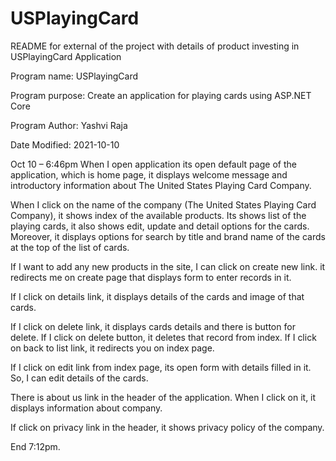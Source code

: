 # USPlayingCard

README for external of the project with details of product investing in USPlayingCard Application

Program name: USPlayingCard

Program purpose: Create an application for playing cards using ASP.NET Core

Program Author: Yashvi Raja

Date Modified: 2021-10-10

Oct 10 – 6:46pm 
When I open application its open default page of the application, which is home page, 
it displays welcome message and introductory information about The United States Playing Card Company. 

When I click on the name of the company (The United States Playing Card Company), 
it shows index of the available products. Its shows list of the playing cards, it also shows edit, 
update and detail options for the cards. Moreover, it displays options for search by title and brand name of the cards at the top of the list of cards. 

If I want to add any new products in the site, I can click on create new link. it redirects me on create page that displays form to enter records in it.  

If I click on details link, it displays details of the cards and image of that cards.

If I click on delete link, it displays cards details and there is button for delete. If I click on delete button, 
it deletes that record from index. If I click on back to list link, it redirects you on index page.

If I click on edit link from index page, its open form with details filled in it. So, I can edit details of the cards. 

There is about us link in the header of the application. When I click on it, it displays information about company.

If click on privacy link in the header, it shows privacy policy of the company. 

End 7:12pm.
